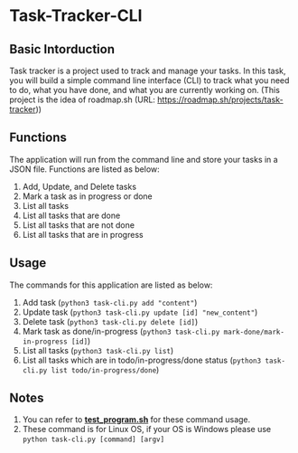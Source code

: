 # Task-Tracker-CLI
## Basic Intorduction
Task tracker is a project used to track and manage your tasks. In this task, you will build a simple command line interface (CLI) to track what you need to do, what you have done, and what you are currently working on.
(This project is the idea of roadmap.sh (URL: https://roadmap.sh/projects/task-tracker))
## Functions
The application will run from the command line and store your tasks in a JSON file. Functions are listed as below:

1. Add, Update, and Delete tasks 
2. Mark a task as in progress or done
3. List all tasks
4. List all tasks that are done
5. List all tasks that are not done
6. List all tasks that are in progress

## Usage
The commands for this application are listed as below:

1. Add task (`python3 task-cli.py add "content"`)
2. Update task (`python3 task-cli.py update [id] "new_content"`)
3. Delete task (`python3 task-cli.py delete [id]`)
4. Mark task as done/in-progress (`python3 task-cli.py mark-done/mark-in-progress [id]`)
5. List all tasks (`python3 task-cli.py list`)
6. List all tasks which are in todo/in-progress/done status (`python3 task-cli.py list todo/in-progress/done`)

## Notes

1. You can refer to <b><u>test_program.sh</u></b> for these command usage.
2. These command is for Linux OS, if your OS is Windows please use `python task-cli.py [command] [argv]`
